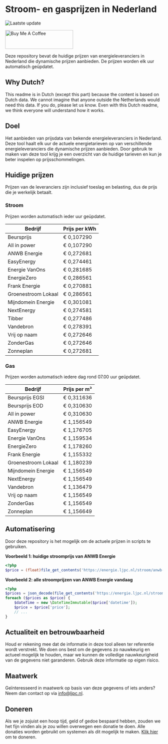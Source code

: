 # Stroom- en gasprijzen in Nederland

![Laatste update](https://img.shields.io/badge/laatste%20update-2025--10--23%2008%3A00%20CET-brightgreen)

<a href="https://www.buymeacoffee.com/Lars-" target="_blank"><img src="https://cdn.buymeacoffee.com/buttons/v2/default-orange.png" alt="Buy Me A Coffee" height="60" style="height: 60px !important;width: 217px !important;" ></a>

Deze repository bevat de huidige prijzen van energieleveranciers in Nederland die dynamische prijzen aanbieden. De prijzen worden elk uur automatisch geüpdatet.

## Why Dutch?

This readme is in Dutch (except this part) because the content is based on Dutch data. We cannot imagine that anyone outside the Netherlands would need this data. If you do, please let us know. Even with this Dutch readme, we think
everyone will understand how it works.

## Doel

Het aanbieden van prijsdata van bekende energieleveranciers in Nederland. Deze tool haalt elk uur de actuele energietarieven op van verschillende energieleveranciers die dynamische prijzen aanbieden. Door gebruik te maken van deze tool
krijg je een overzicht van de huidige tarieven en kun je beter inspelen op prijsschommelingen.

## Huidige prijzen

Prijzen van de leveranciers zijn inclusief toeslag en belasting, dus de prijs die je werkelijk betaalt.

### Stroom

Prijzen worden automatisch ieder uur geüpdatet.

 Bedrijf | Prijs per kWh 
---------|---------------
Beursprijs | € 0,107290
All in power | € 0,107290
ANWB Energie | € 0,272681
EasyEnergy | € 0,274461
Energie VanOns | € 0,281685
EnergieZero | € 0,286561
Frank Energie | € 0,270881
Groenestroom Lokaal | € 0,286561
Mijndomein Energie | € 0,301081
NextEnergy | € 0,274581
Tibber | € 0,277486
Vandebron | € 0,278391
Vrij op naam | € 0,272646
ZonderGas | € 0,272646
Zonneplan | € 0,272681


### Gas

Prijzen worden automatisch iedere dag rond 07.00 uur geüpdatet.

 Bedrijf | Prijs per m³ 
---------|--------------
Beursprijs EGSI | € 0,311636
Beursprijs EOD | € 0,310630
All in power | € 0,310630
ANWB Energie | € 1,156549
EasyEnergy | € 1,176705
Energie VanOns | € 1,159534
EnergieZero | € 1,178260
Frank Energie | € 1,155332
Groenestroom Lokaal | € 1,180239
Mijndomein Energie | € 1,156549
NextEnergy | € 1,156549
Vandebron | € 1,136479
Vrij op naam | € 1,156549
ZonderGas | € 1,156549
Zonneplan | € 1,156649


## Automatisering

Door deze repository is het mogelijk om de actuele prijzen in scripts te gebruiken.

**Voorbeeld 1: huidige stroomprijs van ANWB Energie**

```php
<?php
$price = (float)file_get_contents('https://energie.ljpc.nl/stroom/anwb-energie-nu.txt');

```

**Voorbeeld 2: alle stroomprijzen van ANWB Energie vandaag**

```php
<?php
$prices = json_decode(file_get_contents('https://energie.ljpc.nl/stroom/all-in-power-vandaag.json'),true);
foreach ($prices as $price) {
    $dateTime = new \DateTimeImmutable($price['datetime']);
    $price = $price['price'];
    // ...
}
```

## Actualiteit en betrouwbaarheid

Houd er rekening mee dat de informatie in deze tool alleen ter referentie wordt verstrekt. We doen ons best om de gegevens zo nauwkeurig en actueel mogelijk te houden, maar we kunnen de volledige nauwkeurigheid van de gegevens niet
garanderen. Gebruik deze informatie op eigen risico.

## Maatwerk

Geïnteresseerd in maatwerk op basis van deze gegevens of iets anders? Neem dan contact op
via [info@ljpc.nl](mailto:info@ljpc.nl?subject=Energie%20prijzen).

## Doneren

Als we je zojuist een hoop tijd, geld of gedoe bespaard hebben, zouden we het fijn vinden als je zou willen overwegen een
donatie te doen. Alle donaties worden gebruikt om systemen als dit mogelijk te
maken. [Klik hier](https://www.buymeacoffee.com/Lars-) om te doneren.
